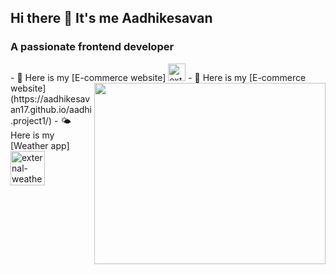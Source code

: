 ## Hi there 👋 It's me Aadhikesavan
<h3>A passionate frontend developer</h3>
- 🛒 Here is my [E-commerce website]
<img align="right" width="370" height="290" src="https://i.pinimg.com/originals/47/f0/34/47f0342cec72b800463bf003eac1257e.gif">
<img width="28" height="28" src="https://img.icons8.com/external-tal-revivo-fresh-tal-revivo/28/external-e-commerce-buyer-and-seller-protection-plan-isolated-on-white-background-protection-fresh-tal-revivo.png" alt="external-e-commerce-buyer-and-seller-protection-plan-isolated-on-white-background-protection-fresh-tal-revivo"/> 
- 🛒 Here is my [E-commerce website](https://aadhikesavan17.github.io/aadhi.project1/)
- 🌤️ Here is my [Weather app]
<img width="55" height="55" src="https://img.icons8.com/external-smashingstocks-isometric-smashing-stocks/55/external-weather-app-weather-smashingstocks-isometric-smashing-stocks-17.png" alt="external-weather-app-weather-smashingstocks-isometric-smashing-stocks-17"/>
